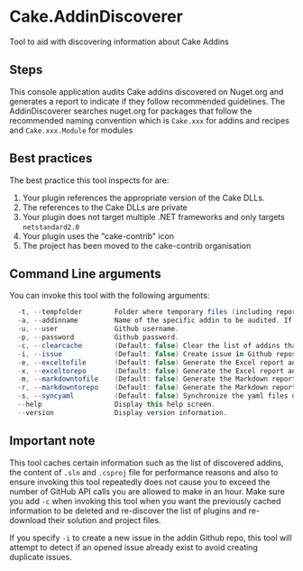 # Cake.AddinDiscoverer
Tool to aid with discovering information about Cake Addins

## Steps
This console application audits Cake addins discovered on Nuget.org and generates a report to indicate if they follow recommended guidelines. 
The AddinDiscoverer searches nuget.org for packages that follow the recommended naming convention which is `Cake.xxx` for addins and recipes and `Cake.xxx.Module` for modules

## Best practices

The best practice this tool inspects for are:

1. Your plugin references the appropriate version of the Cake DLLs.
2. The references to the Cake DLLs are private
3. Your plugin does not target multiple .NET frameworks and only targets `netstandard2.0`
4. Your plugin uses the "cake-contrib" icon
5. The project has been moved to the cake-contrib organisation

## Command Line arguments

You can invoke this tool with the following arguments:

```csharp
  -t, --tempfolder        Folder where temporary files (including reports) are saved.
  -a, --addinname         Name of the specific addin to be audited. If omitted, all addins are audited.
  -u, --user              Github username.
  -p, --password          Github password.
  -c, --clearcache        (Default: false) Clear the list of addins that was previously cached.
  -i, --issue             (Default: false) Create issue in Github repositories that do not meet recommendations.
  -e, --exceltofile       (Default: false) Generate the Excel report and write to a file.
  -x, --exceltorepo       (Default: false) Generate the Excel report and commit to cake-contrib repo.
  -m, --markdowntofile    (Default: false) Generate the Markdown report and write to a file.
  -r, --markdowntorepo    (Default: false) Generate the Markdown report and commit to cake-contrib repo.
  -s, --syncyaml          (Default: false) Synchronize the yaml files on Cake's web site with the packages discovered on Nuget.
  --help                  Display this help screen.
  --version               Display version information.
```

## Important note

This tool caches certain information such as the list of discovered addins, the content of `.sln` and `.csproj` file for performance reasons and also to ensure invoking this tool repeatedly does not cause you to exceed the number of GitHub API calls you are allowed to make in an hour. Make sure you add `-c` when invoking this tool when you want the previously cached information to be deleted and re-discover the list of plugins and re-download their solution and project files.

If you specify `-i` to create a new issue in the addin Github repo, this tool will attempt to detect if an opened issue already exist to avoid creating duplicate issues.
